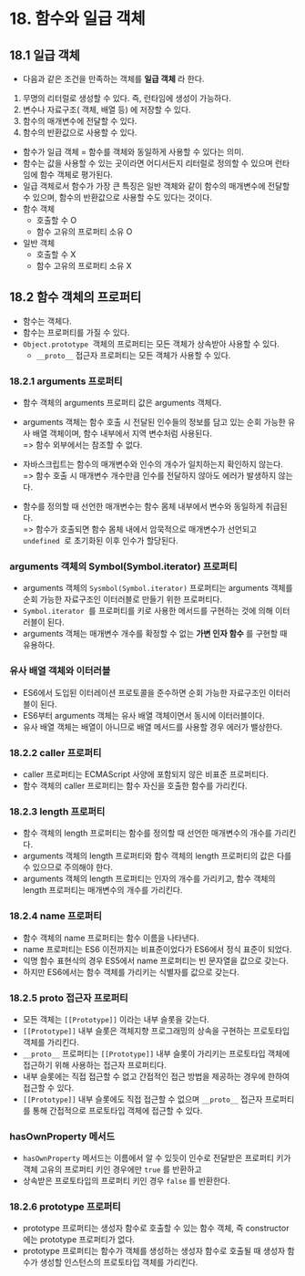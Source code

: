 # 18. 함수와 일급 객체

## 18.1 일급 객체
- 다음과 같은 조건을 만족하는 객체를 **일급 객체** 라 한다.
1. 무명의 리터럴로 생성할 수 있다. 즉, 런타임에 생성이 가능하다. <br>
2. 변수나 자료구조( 객체, 배열 등) 에 저장할 수 있다. <br>
3. 함수의 매개변수에 전달할 수 있다. <br>
4. 함수의 반환값으로 사용할 수 있다.

- 함수가 일급 객체 = 함수를 객체와 동일하게 사용할 수 있다는 의미.
- 함수는 값을 사용할 수 있는 곳이라면 어디서든지 리터럴로 정의할 수 있으며 런타임에 함수 객체로 평가된다.
- 일급 객체로서 함수가 가장 큰 특징은 일반 객체와 같이 함수의 매개변수에 전달할 수 있으며, 함수의 반환값으로 사용할 수도 있다는 것이다.
- 함수 객체
  - 호출할 수 O
  - 함수 고유의 프로퍼티 소유 O
- 일반 객체
  - 호출할 수 X
  - 함수 고유의 프로퍼티 소유 X

## 18.2 함수 객체의 프로퍼티
- 함수는 객체다.
- 함수는 프로퍼티를 가질 수 있다.
- `Object.prototype`  객체의 프로퍼티는 모든 객체가 상속받아 사용할 수 있다. <br>
  - `__proto__` 접근자 프로퍼티는 모든 객체가 사용할 수 있다.

### 18.2.1 arguments 프로퍼티
- 함수 객체의 arguments 프로퍼티 값은 arguments 객체다.
- arguments 객체는 함수 호출 시 전달된 인수들의 정보를 담고 있는 순회 가능한 유사 배열 객체이며, 함수 내부에서 지역 변수처럼 사용된다. <br>
=> 함수 외부에서는 참조할 수 없다. <br>
- 자바스크립트는 함수의 매개변수와 인수의 개수가 일치하는지 확인하지 않는다. <br>
=> 함수 호출 시 매개변수 개수만큼 인수를 전달하지 않아도 에러가 발생하지 않는다.

- 함수를 정의할 때 선언한 매개변수는 함수 몸체 내부에서 변수와 동일하게 취급된다. <br>
=> 함수가 호출되면 함수 몸체 내에서 암묵적으로 매개변수가 선언되고 `undefined`  로 초기화된 이후 인수가 할당된다.

### arguments 객체의 Symbol(Symbol.iterator) 프로퍼티
- arguments 객체의 `Sysmbol(Symbol.iterator)` 프로퍼티는 arguments 객체를 순회 가능한 자료구조인 이터러블로 만들기 위한 프로퍼티다.
- `Symbol.iterator`  를 프로퍼티를 키로 사용한 메서드를 구현하는 것에 의해 이터러블이 된다.
- arguments 객체는 매개변수 개수를 확정할 수 없는 **가변 인자 함수** 를 구현할 때 유용하다.

### 유사 배열 객체와 이터러블
- ES6에서 도입된 이터레이션 프로토콜을 준수하면 순회 가능한 자료구조인 이터러블이 된다.
- ES6부터 arguments 객체는 유사 배열 객체이면서 동시에 이터러블이다.
- 유사 배열 객체는 배열이 아니므로 배열 메서드를 사용할 경우 에러가 밸상한다.

### 18.2.2 caller 프로퍼티
- caller 프로퍼티는 ECMAScript 사양에 포함되지 않은 비표준 프로퍼티다.
- 함수 객체의 caller 프로퍼티는 함수 자신을 호출한 함수를 가리킨다.

### 18.2.3 length 프로퍼티
- 함수 객체의 length 프로퍼티는 함수를 정의할 때 선언한 매개변수의 개수를 가리킨다.
- arguments 객체의 length 프로퍼티와 함수 객체의 length 프로퍼티의 값은 다를 수 있으므로 주의해야 한다.
- arguments 객체의 length 프로퍼티는 인자의 개수를 가리키고, 함수 객체의 length 프로퍼티는 매개변수의 개수를 가리킨다.

### 18.2.4 name 프로퍼티
- 함수 객체의 name 프로퍼티는 함수 이름을 나타낸다.
- name 프로퍼티는 ES6 이전까지는 비표준이었다가 ES6에서 정식 표준이 되었다.
- 익명 함수 표현식의 경우 ES5에서 name 프로퍼티는 빈 문자열을 값으로 갖는다.
- 하지만 ES6에서는 함수 객체를 가리키는 식별자를 값으로 갖는다.

### 18.2.5 __proto__ 접근자 프로퍼티
- 모든 객체는 `[[Prototype]]` 이라는 내부 슬롯을 갖는다.
- `[[Prototype]]` 내부 슬롯은 객체지향 프로그래밍의 상속을 구현하는 프로토타입 객체를 가리킨다.
- `__proto__` 프로퍼티는 `[[Prototype]]` 내부 슬롯이 가리키는 프로토타입 객체에 접근하기 위해 사용하는 접근자 프로퍼티다.
- 내부 슬롯에는 직접 접근할 수 없고 간접적인 접근 방법을 제공하는 경우에 한하여 접근할 수 있다.
- `[[Prototype]]` 내부 슬롯에도 직접 접근할 수 없으며 `__proto__` 접근자 프로퍼티를 통해 간접적으로 프로토타입 객체에 접근할 수 있다.

### hasOwnProperty 메서드
- `hasOwnProperty` 메서드는 이름에서 알 수 있듯이 인수로 전달받은 프로퍼티 키가 객체 고유의 프로퍼티 키인 경우에만 `true` 를 반환하고
- 상속받은 프로토타입의 프로퍼티 키인 경우 `false` 를 반환한다.

### 18.2.6 prototype 프로퍼티
- prototype 프로퍼티는 생성자 함수로 호출할 수 있는 함수 객체, 즉 constructor에는 prototype 프로퍼티가 없다.
- prototype 프로퍼티는 함수가 객체를 생성하는 생성자 함수로 호출될 때 생성자 함수가 생성할 인스턴스의 프로토타입 객체를 가리킨다.

